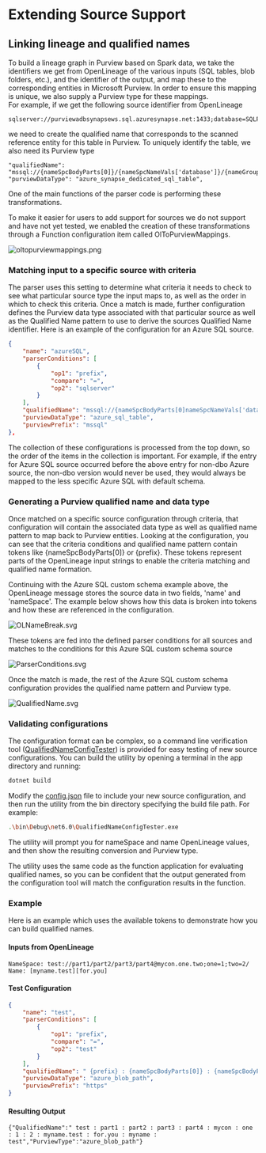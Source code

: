 # Extending Source Support

## Linking lineage and qualified names

To build a lineage graph in Purview based on Spark data, we take the identifiers we get from OpenLineage of the various inputs (SQL tables, blob folders, etc.), and the identifier of the output, and map these to the corresponding entities in Microsoft Purview. In order to ensure this mapping is unique, we also supply a Purview type for these mappings.  
For example, if we get the following source identifier from OpenLineage

```infra
sqlserver://purviewadbsynapsews.sql.azuresynapse.net:1433;database=SQLPool1/sales.region
```

we need to create the qualified name that corresponds to the scanned reference entity for this table in Purview. To uniquely identify the table, we also need its Purview type

```infra
"qualifiedName": "mssql://{nameSpcBodyParts[0]}/{nameSpcNameVals['database']}/{nameGroups[0].parts[0]}/{nameGroups[0].parts[1]}",
"purviewDataType": "azure_synapse_dedicated_sql_table",
```

One of the main functions of the parser code is performing these transformations.

To make it easier for users to add support for sources we do not support and have not yet tested, we enabled the creation of these transformations through a Function configuration item called OlToPurviewMappings.

![oltopurviewmappings.png](../assets/img/extend-source/oltopurviewmappings.png)

### Matching input to a specific source with criteria

The parser uses this setting to determine what criteria it needs to check to see what particular source type the input maps to, as well as the order in which to check this criteria. Once a match is made, further configuration defines the Purview data type associated with that particular source as well as the Qualified Name pattern to use to derive the sources Qualified Name identifier. Here is an example of the configuration for an Azure SQL source.

```json
{
    "name": "azureSQL",
    "parserConditions": [
        {
            "op1": "prefix",
            "compare": "=",
            "op2": "sqlserver"
        }
    ],
    "qualifiedName": "mssql://{nameSpcBodyParts[0]nameSpcNameVals['databaseName']}/dbo/{nameGroups[0]}",
    "purviewDataType": "azure_sql_table",
    "purviewPrefix": "mssql"
},
```

The collection of these configurations is processed from the top down, so the order of the items in the collection is important.  For example, if the entry for Azure SQL source occurred before the above entry for non-dbo Azure source, the non-dbo version would never be used, they would always be mapped to the less specific Azure SQL with default schema.

### Generating a Purview qualified name and data type

Once matched on a specific source configuration through criteria, that configuration will contain the associated data type as well as qualified name pattern to map back to Purview entities. Looking at the configuration, you can see that the criteria conditions and qualified name pattern contain tokens like {nameSpcBodyParts[0]} or {prefix}. These tokens represent parts of the OpenLineage input strings to enable the criteria matching and qualified name formation.

Continuing with the Azure SQL custom schema example above, the OpenLineage message stores the source data in two fields, 'name' and 'nameSpace'. The example below shows how this data is broken into tokens and how these are referenced in the configuration.

![OLNameBreak.svg](../assets/img/extend-source/OLNameBreak.svg)

These tokens are fed into the defined parser conditions for all sources and matches to the conditions for this Azure SQL custom schema source

![ParserConditions.svg](../assets/img/extend-source/ParserConditions.svg)

Once the match is made, the rest of the Azure SQL custom schema configuration provides the qualified name pattern and Purview type.

![QualifiedName.svg](../assets/img/extend-source/QualifiedName.svg)

### Validating configurations

The configuration format can be complex, so a command line verification tool ([QualifiedNameConfigTester](../function-app/adb-to-purview/tests/tools/QualifiedNameConfigTester)) is provided for easy testing of new source configurations. You can build the utility by opening a terminal in the app directory and running:

```bash
dotnet build
```

Modify the [config.json](../function-app/adb-to-purview/tests/tools/QualifiedNameConfigTester/config.json) file to include your new source configuration, and then run the utility from the bin directory specifying the build file path.  For example:

```bash
.\bin\Debug\net6.0\QualifiedNameConfigTester.exe
```

The utility will prompt you for nameSpace and name OpenLineage values, and then show the resulting conversion and Purview type.

The utility uses the same code as the function application for evaluating qualified names, so you can be confident that the output generated from the configuration tool will match the configuration results in the function.

### Example

Here is an example which uses the available tokens to demonstrate how you can build qualified names.

#### Inputs from OpenLineage

```config
NameSpace: test://part1/part2/part3/part4@mycon.one.two;one=1;two=2/
Name: [myname.test][for.you]
```

#### Test Configuration

```json
{
    "name": "test",
    "parserConditions": [
        {
            "op1": "prefix",
            "compare": "=",
            "op2": "test"
        }
    ],
    "qualifiedName": " {prefix} : {nameSpcBodyParts[0]} : {nameSpcBodyParts[1]} : {nameSpcBodyParts[2]} : {nameSpcBodyParts[3]} : {nameSpcConParts[0]} : {nameSpcConParts[1]} : {nameSpcNameVals['one']} : {nameSpcNameVals['two']} : {nameGroups[0]} : {nameGroups[1]} : {nameGroups[0].parts[0]} : {nameGroups[0].parts[1]}",
    "purviewDataType": "azure_blob_path",
    "purviewPrefix": "https"
}
```

#### Resulting Output

```config
{"QualifiedName":" test : part1 : part2 : part3 : part4 : mycon : one : 1 : 2 : myname.test : for.you : myname : test","PurviewType":"azure_blob_path"}
```
